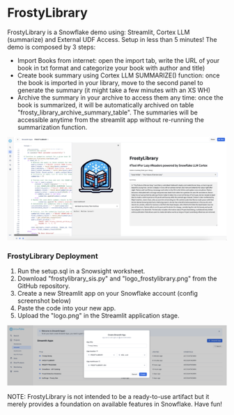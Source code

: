 # FrostyLibrary
FrostyLibrary is a Snowflake demo using: Streamlit, Cortex LLM (summarize) and External UDF Access. Setup in less than 5 minutes! The demo is composed by 3 steps:
- Import Books from internet: open the import tab, write the URL of your book in txt format and categorize your book with author and title)
- Create book summary using Cortex LLM SUMMARIZE() function: once the book is imported in your library, move to the second panel to generate the summary (it might take a few minutes with an XS WH)
- Archive the summary in your archive to access them any time: once the book is summarized, it will be automatically archived on table "frosty_library_archive_summary_table". The summaries will be accessible anytime from the streamlit app without re-running the summarization function.

![alt text](https://github.com/matteo-consoli/frostylibrary/blob/main/screenshot.png?raw=true)

### FrostyLibrary Deployment
1) Run the setup.sql in a Snowsight worksheet.
2) Download "frostylibrary_sis.py" and "logo_frostylibrary.png" from the GitHub repository.
3) Create a new Streamlit app on your Snowflake account (config screenshot below)
4) Paste the code into your new app.
5) Upload the "logo.png" in the Streamlit application stage.

![alt text](https://github.com/matteo-consoli/frostylibrary/blob/main/screenshot_setup_streamlit.png?raw=true)

NOTE: FrostyLibrary is not intended to be a ready-to-use artifact but it merely provides a foundation on available features in Snowflake. Have fun!
